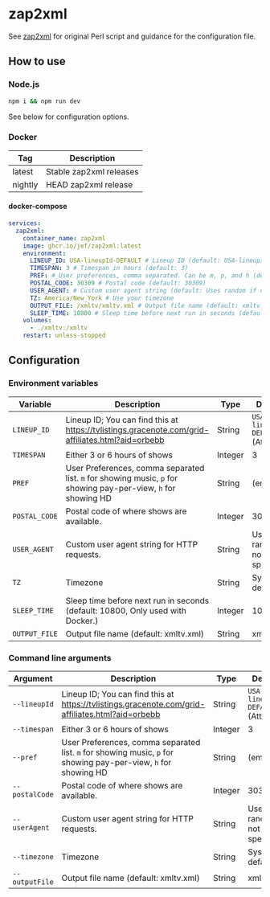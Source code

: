 # zap2xml

See [zap2xml](https://web.archive.org/web/20200426004001/zap2xml.awardspace.info/) for original Perl script and guidance
for the configuration file.

## How to use

### Node.js

```bash
npm i && npm run dev
```

See below for configuration options.

### Docker

| Tag     | Description             |
| ------- | ----------------------- |
| latest  | Stable zap2xml releases |
| nightly | HEAD zap2xml release    |

#### docker-compose

```yaml
services:
  zap2xml:
    container_name: zap2xml
    image: ghcr.io/jef/zap2xml:latest
    environment:
      LINEUP_ID: USA-lineupId-DEFAULT # Lineup ID (default: USA-lineupId-DEFAULT)
      TIMESPAN: 3 # Timespan in hours (default: 3)
      PREF: # User preferences, comma separated. Can be m, p, and h (default: empty)
      POSTAL_CODE: 30309 # Postal code (default: 30309)
      USER_AGENT: # Custom user agent string (default: Uses random if not specified)
      TZ: America/New_York # Use your timezone
      OUTPUT_FILE: /xmltv/xmltv.xml # Output file name (default: xmltv.xml)
      SLEEP_TIME: 10800 # Sleep time before next run in seconds (default: 10800)
    volumes:
      - ./xmltv:/xmltv
    restart: unless-stopped
```

## Configuration

### Environment variables

| Variable      | Description                                                                                                     | Type    | Default                          |
| ------------- | --------------------------------------------------------------------------------------------------------------- | ------- | -------------------------------- |
| `LINEUP_ID`   | Lineup ID; You can find this at https://tvlistings.gracenote.com/grid-affiliates.html?aid=orbebb                | String  | `USA-lineupId-DEFAULT` (Attenna) |
| `TIMESPAN`    | Either 3 or 6 hours of shows                                                                                    | Integer | 3                                |
| `PREF`        | User Preferences, comma separated list. `m` for showing music, `p` for showing pay-per-view, `h` for showing HD | String  | (empty)                          |
| `POSTAL_CODE` | Postal code of where shows are available.                                                                       | Integer | 30309                            |
| `USER_AGENT`  | Custom user agent string for HTTP requests.                                                                     | String  | Uses random if not specified     |
| `TZ`          | Timezone                                                                                                        | String  | System default                   |
| `SLEEP_TIME`  | Sleep time before next run in seconds (default: 10800, Only used with Docker.)                                  | Integer | 10800                            |
| `OUTPUT_FILE` | Output file name (default: xmltv.xml)                                                                           | String  | xmltv.xml                        |

### Command line arguments

| Argument       | Description                                                                                                     | Type    | Default                          |
| -------------- | --------------------------------------------------------------------------------------------------------------- | ------- | -------------------------------- |
| `--lineupId`   | Lineup ID; You can find this at https://tvlistings.gracenote.com/grid-affiliates.html?aid=orbebb                | String  | `USA-lineupId-DEFAULT` (Attenna) |
| `--timespan`   | Either 3 or 6 hours of shows                                                                                    | Integer | 3                                |
| `--pref`       | User Preferences, comma separated list. `m` for showing music, `p` for showing pay-per-view, `h` for showing HD | String  | (empty)                          |
| `--postalCode` | Postal code of where shows are available.                                                                       | Integer | 30309                            |
| `--userAgent`  | Custom user agent string for HTTP requests.                                                                     | String  | Uses random if not specified     |
| `--timezone`   | Timezone                                                                                                        | String  | System default                   |
| `--outputFile` | Output file name (default: xmltv.xml)                                                                           | String  | xmltv.xml                        |
